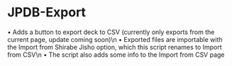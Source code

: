 # JPDB-Export

• Adds a button to export deck to CSV (currently only exports from the current page, update coming soon)\n
• Exported files are importable with the Import from Shirabe Jisho option, which this script renames to Import from CSV\n
• The script also adds some info to the Import from CSV page
